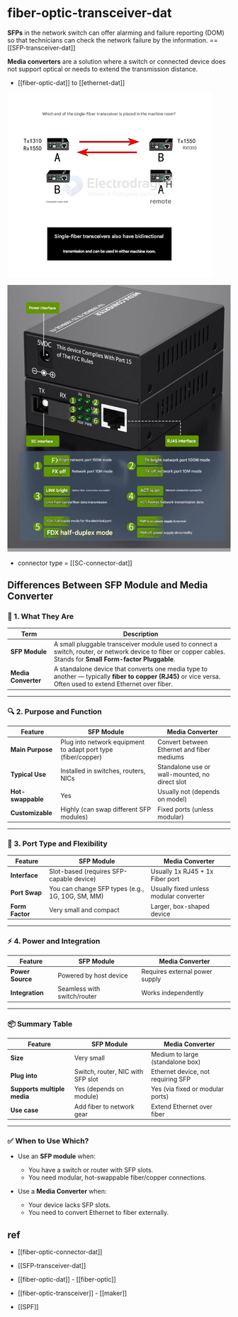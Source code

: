 
# fiber-optic-transceiver-dat


**SFPs** in the network switch can offer alarming and failure reporting (DOM) so that technicians can check the network failure by the information.  == [[SFP-transceiver-dat]]

**Media converters** are a solution where a switch or connected device does not support optical or needs to extend the transmission distance.

- [[fiber-optic-dat]] to [[ethernet-dat]]

![](2025-06-19-15-08-03.png)

![](2025-06-19-15-16-26.png)

- connector type = [[SC-connector-dat]] 


## Differences Between SFP Module and Media Converter

### 🧩 1. What They Are

| Term                | Description                                                                                                                                                     |
| ------------------- | --------------------------------------------------------------------------------------------------------------------------------------------------------------- |
| **SFP Module**      | A small pluggable transceiver module used to connect a switch, router, or network device to fiber or copper cables. Stands for **Small Form-factor Pluggable**. |
| **Media Converter** | A standalone device that converts one media type to another — typically **fiber to copper (RJ45)** or vice versa. Often used to extend Ethernet over fiber.     |

---

### 🔍 2. Purpose and Function

| Feature           | SFP Module                                                    | Media Converter                                |
| ----------------- | ------------------------------------------------------------- | ---------------------------------------------- |
| **Main Purpose**  | Plug into network equipment to adapt port type (fiber/copper) | Convert between Ethernet and fiber mediums     |
| **Typical Use**   | Installed in switches, routers, NICs                          | Standalone use or wall-mounted, no direct slot |
| **Hot-swappable** | Yes                                                           | Usually not (depends on model)                 |
| **Customizable**  | Highly (can swap different SFP modules)                       | Fixed ports (unless modular)                   |

---

### 🔌 3. Port Type and Flexibility

| Feature         | SFP Module                                       | Media Converter                        |
| --------------- | ------------------------------------------------ | -------------------------------------- |
| **Interface**   | Slot-based (requires SFP-capable device)         | Usually 1x RJ45 + 1x Fiber port        |
| **Port Swap**   | You can change SFP types (e.g., 1G, 10G, SM, MM) | Usually fixed unless modular converter |
| **Form Factor** | Very small and compact                           | Larger, box-shaped device              |

---

### ⚡ 4. Power and Integration

| Feature          | SFP Module                  | Media Converter                |
| ---------------- | --------------------------- | ------------------------------ |
| **Power Source** | Powered by host device      | Requires external power supply |
| **Integration**  | Seamless with switch/router | Works independently            |

---

### 📦 Summary Table

| Feature                     | SFP Module                        | Media Converter                    |
| --------------------------- | --------------------------------- | ---------------------------------- |
| **Size**                    | Very small                        | Medium to large (standalone box)   |
| **Plug into**               | Switch, router, NIC with SFP slot | Ethernet device, not requiring SFP |
| **Supports multiple media** | Yes (depends on module)           | Yes (via fixed or modular ports)   |
| **Use case**                | Add fiber to network gear         | Extend Ethernet over fiber         |

---

### ✅ When to Use Which?

- Use an **SFP module** when:
  - You have a switch or router with SFP slots.
  - You need modular, hot-swappable fiber/copper connections.

- Use a **Media Converter** when:
  - Your device lacks SFP slots.
  - You need to convert Ethernet to fiber externally.




## ref 

- [[fiber-optic-connector-dat]]

- [[SFP-transceiver-dat]]

- [[fiber-optic-dat]] - [[fiber-optic]]
  
- [[fiber-optic-transceiver]] - [[maker]]

- [[SPF]]